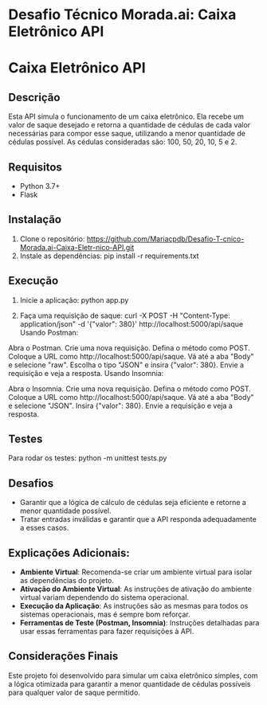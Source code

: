 # Desafio Técnico Morada.ai: Caixa Eletrônico API

# Caixa Eletrônico API

## Descrição
Esta API simula o funcionamento de um caixa eletrônico. Ela recebe um valor de saque desejado e retorna a quantidade de cédulas de cada valor necessárias para compor esse saque, utilizando a menor quantidade de cédulas possível. As cédulas consideradas são: 100, 50, 20, 10, 5 e 2.

## Requisitos
- Python 3.7+
- Flask

## Instalação
1. Clone o repositório:
https://github.com/Mariacpdb/Desafio-T-cnico-Morada.ai-Caixa-Eletr-nico-API.git
2. Instale as dependências:
pip install -r requirements.txt

## Execução
1. Inicie a aplicação:
python app.py

2. Faça uma requisição de saque:
curl -X POST -H "Content-Type: application/json" -d '{"valor": 380}' http://localhost:5000/api/saque
Usando Postman:

Abra o Postman.
Crie uma nova requisição.
Defina o método como POST.
Coloque a URL como http://localhost:5000/api/saque.
Vá até a aba "Body" e selecione "raw".
Escolha o tipo "JSON" e insira {"valor": 380}.
Envie a requisição e veja a resposta.
Usando Insomnia:

Abra o Insomnia.
Crie uma nova requisição.
Defina o método como POST.
Coloque a URL como http://localhost:5000/api/saque.
Vá até a aba "Body" e selecione "JSON".
Insira {"valor": 380}.
Envie a requisição e veja a resposta.


## Testes
Para rodar os testes:
python -m unittest tests.py

## Desafios
- Garantir que a lógica de cálculo de cédulas seja eficiente e retorne a menor quantidade possível.
- Tratar entradas inválidas e garantir que a API responda adequadamente a esses casos.


## Explicações Adicionais:

- **Ambiente Virtual**: Recomenda-se criar um ambiente virtual para isolar as dependências do projeto.
- **Ativação do Ambiente Virtual**: As instruções de ativação do ambiente virtual variam dependendo do sistema operacional.
- **Execução da Aplicação**: As instruções são as mesmas para todos os sistemas operacionais, mas é sempre bom reforçar.
- **Ferramentas de Teste (Postman, Insomnia)**: Instruções detalhadas para usar essas ferramentas para fazer requisições à API.

## Considerações Finais
Este projeto foi desenvolvido para simular um caixa eletrônico simples, com a lógica otimizada para garantir a menor quantidade de cédulas possíveis para qualquer valor de saque permitido.


